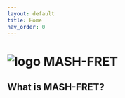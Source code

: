 ```yaml
---
layout: default
title: Home
nav_order: 0
---
```




# ![logo](/assets/images/mash-fret_logo.png)    MASH-FRET

## What is MASH-FRET?
